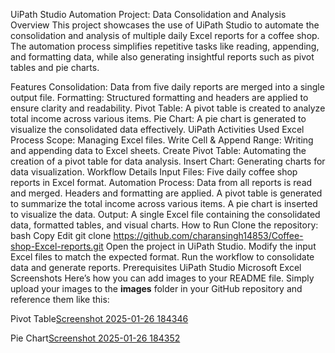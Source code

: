 UiPath Studio Automation Project: Data Consolidation and Analysis
Overview
This project showcases the use of UiPath Studio to automate the consolidation and analysis of multiple daily Excel reports for a coffee shop. The automation process simplifies repetitive tasks like reading, appending, and formatting data, while also generating insightful reports such as pivot tables and pie charts.

Features
Consolidation: Data from five daily reports are merged into a single output file.
Formatting: Structured formatting and headers are applied to ensure clarity and readability.
Pivot Table: A pivot table is created to analyze total income across various items.
Pie Chart: A pie chart is generated to visualize the consolidated data effectively.
UiPath Activities Used
Excel Process Scope: Managing Excel files.
Write Cell & Append Range: Writing and appending data to Excel sheets.
Create Pivot Table: Automating the creation of a pivot table for data analysis.
Insert Chart: Generating charts for data visualization.
Workflow Details
Input Files: Five daily coffee shop reports in Excel format.
Automation Process:
Data from all reports is read and merged.
Headers and formatting are applied.
A pivot table is generated to summarize the total income across various items.
A pie chart is inserted to visualize the data.
Output: A single Excel file containing the consolidated data, formatted tables, and visual charts.
How to Run
Clone the repository:
bash
Copy
Edit
git clone https://github.com/charansingh14853/Coffee-shop-Excel-reports.git
Open the project in UiPath Studio.
Modify the input Excel files to match the expected format.
Run the workflow to consolidate data and generate reports.
Prerequisites
UiPath Studio
Microsoft Excel
Screenshots
Here’s how you can add images to your README file. Simply upload your images to the __images__ folder in your GitHub repository and reference them like this:

Pivot Table[Screenshot 2025-01-26 184346](https://github.com/user-attachments/assets/7d47f07a-058d-4913-87c7-cf8479648136)

Pie Chart[Screenshot 2025-01-26 184352](https://github.com/user-attachments/assets/f5070dc0-307b-4d06-a1f5-4d74aba708a3)

